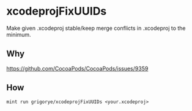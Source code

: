 # xcodeprojFixUUIDs

Make given .xcodeproj stable/keep merge conflicts in .xcodeproj to the minimum.

## Why

https://github.com/CocoaPods/CocoaPods/issues/9359

## How

```
mint run grigorye/xcodeprojFixUUIDs <your.xcodeproj>
```
